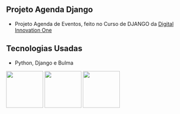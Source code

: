 ## Projeto Agenda Django
-  Projeto Agenda de Eventos, feito no Curso de DJANGO da <a href="https://digitalinnovation.one/sign-in">Digital Innovation One</a>
## Tecnologias Usadas
- Python, Django e Bulma
<p float="left">
<a href="https://www.python.org/"><img width="100px" height="100px" src="https://cdn.jsdelivr.net/gh/devicons/devicon/icons/python/python-original.svg"/></a>
<a href="https://www.djangoproject.com/"><img width="100px" height="100px" src="https://cdn.jsdelivr.net/gh/devicons/devicon/icons/django/django-original.svg"/></a>
<a href="https://bulma.io/"><img width="100px" height="100px" src="https://cdn.jsdelivr.net/gh/devicons/devicon/icons/bulma/bulma-plain.svg" /></a>
</p>